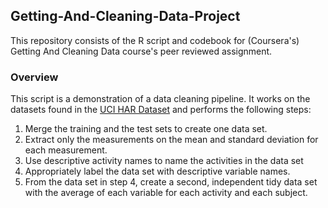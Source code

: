 ## Getting-And-Cleaning-Data-Project

This repository consists of the R script and codebook for (Coursera's) Getting And Cleaning Data course's peer reviewed assignment.

### Overview

This script is a demonstration of a data cleaning pipeline. It works on the datasets found in the [UCI HAR Dataset](http://archive.ics.uci.edu/ml/datasets/Human+Activity+Recognition+Using+Smartphones) and performs the following steps:

1. Merge the training and the test sets to create one data set.
2. Extract only the measurements on the mean and standard deviation for each measurement.
3. Use descriptive activity names to name the activities in the data set
4. Appropriately label the data set with descriptive variable names.
5. From the data set in step 4, create a second, independent tidy data set with the average of each variable for each activity and each subject.
